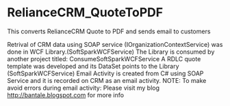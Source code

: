 # RelianceCRM_QuoteToPDF
This converts RelianceCRM Quote to PDF and sends email to customers

Retrival of CRM data using SOAP service (IOrganizationContextService) was done in WCF Library.(SoftSparkWCFService)
The Library is consumed by another project titled: ConsumeSoftSparkWCFService
A RDLC quote template was developed and its DataSet points to the Library (SoftSparkWCFService)
Email Activity is created from C# using SOAP Service and it is recorded on CRM as an email activity.
NOTE: To make avoid errors during email activity: Please visit my blog http://bantale.blogspot.com for more info
